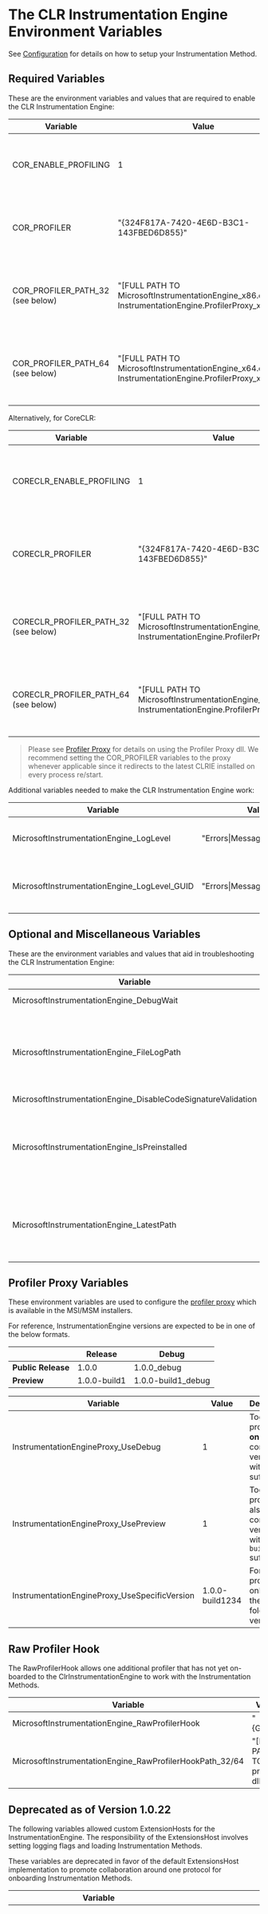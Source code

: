 # The CLR Instrumentation Engine Environment Variables

See [Configuration](configuration.md) for details on how to setup your Instrumentation Method.

## Required Variables

These are the environment variables and values that are required to enable the CLR Instrumentation Engine:

| Variable | Value | Description |
|-|-|-|
COR_ENABLE_PROFILING|1|The CLR will only connect to a profiler if this is set to 1 (true).|
COR_PROFILER|"{324F817A-7420-4E6D-B3C1-143FBED6D855}"|The CLR will search for the CLSID or ProgID specified.|
COR_PROFILER_PATH_32 (see below)|"[FULL PATH TO MicrosoftInstrumentationEngine_x86.dll or InstrumentationEngine.ProfilerProxy_x86.dll]"|Skips the registry lookup, uses the 32bit dll from the path.
COR_PROFILER_PATH_64 (see below)|"[FULL PATH TO MicrosoftInstrumentationEngine_x64.dll or InstrumentationEngine.ProfilerProxy_x64.dll]"|Skips the registry lookup, uses the 64bit dll from the path.

Alternatively, for CoreCLR:

| Variable | Value | Description |
|-|-|-|
CORECLR_ENABLE_PROFILING|1|The CoreCLR will only connect to a profiler if this is set to 1 (true).
CORECLR_PROFILER|"{324F817A-7420-4E6D-B3C1-143FBED6D855}"|The CoreCLR will search for the CLSID or ProgID specified.
CORECLR_PROFILER_PATH_32 (see below)|"[FULL PATH TO MicrosoftInstrumentationEngine_x86.dll or InstrumentationEngine.ProfilerProxy_x86.dll]"|Skips the registry lookup, uses the 32bit dll from the path.
CORECLR_PROFILER_PATH_64 (see below)|"[FULL PATH TO MicrosoftInstrumentationEngine_x64.dll or InstrumentationEngine.ProfilerProxy_x64.dll]"|Skips the registry lookup, uses the 64bit dll from the path.

> Please see [Profiler Proxy](profilerproxy.md) for details on using the Profiler Proxy dll. We recommend setting the COR_PROFILER variables to
the proxy whenever applicable since it redirects to the latest CLRIE installed on every process re/start.

Additional variables needed to make the CLR Instrumentation Engine work:

| Variable | Value | Description |
|-|-|-|
MicrosoftInstrumentationEngine_LogLevel|"Errors\|Messages\|Dumps\|All"|Filters logs. Currently only "Errors" is allowed for EventLogging to prevent verbose logging.
MicrosoftInstrumentationEngine_LogLevel_GUID|"Errors\|Messages\|Dumps\|All"|Filters logs for InstrumentationMethods. Currently only "Errors" is allowed to prevent verbose logging.


## Optional and Miscellaneous Variables

These are the environment variables and values that aid in troubleshooting the CLR Instrumentation Engine:

| Variable | Value | Description |
|-|-|-|
MicrosoftInstrumentationEngine_DebugWait|1|Suspends the process until the debugger is attached.
MicrosoftInstrumentationEngine_FileLogPath|"[FULL PATH TO LOGGING FILE]"|File to host the event logs. This requires LogLevel to be set. If multiple processes are profiled, then use a directory (`[path]\` or `[path]\.`) so that each process generates its own log file: `ProfilerLog_[processId].txt`
MicrosoftInstrumentationEngine_DisableCodeSignatureValidation|1|Disables signature validation
MicrosoftInstrumentationEngine_IsPreinstalled|1|The preinstalled site extension for CLRIE sets this to help users know that the applicationHost.xdt file for the preinstalled extension was applied. The Application Insights private site extension won't set this.
MicrosoftInstrumentationEngine_LatestPath|D:\Program Files (x86)\SiteExtensions\InstrumentationEngine\\[LATEST VERSION]|This environment variable is available in Azure App Service v91+ and allows private site extensions to reference the path to the latest preinstalled InstrumentationEngine.

## Profiler Proxy Variables

These environment variables are used to configure the [profiler proxy](./profilerproxy.md) which is available in the MSI/MSM installers.

For reference, InstrumentationEngine versions are expected to be in one of the below formats.

|| Release | Debug |
|-|-|-|
|**Public Release**|1.0.0|1.0.0_debug|
|**Preview**|1.0.0-build1|1.0.0-build1_debug|

| Variable | Value | Description |
|-|-|-|
InstrumentationEngineProxy_UseDebug|1|Toggles the proxy to **only** consider versions with `_debug` suffix. 
InstrumentationEngineProxy_UsePreview|1|Toggles the proxy to also consider versions with `-build###` suffix.
InstrumentationEngineProxy_UseSpecificVersion|1.0.0-build1234|Forces the proxy to only use the specific folder version.

## Raw Profiler Hook

The RawProfilerHook allows one additional profiler that has not yet on-boarded to the ClrInstrumentationEngine to work with the Instrumentation Methods.

| Variable | Value | Description |
|-|-|-|
MicrosoftInstrumentationEngine_RawProfilerHook|"{GUID}"|This would be the value set to CORECLR/COR_PROFILER.
MicrosoftInstrumentationEngine_RawProfilerHookPath_32/64|"[FULL PATH TO raw profiler dll]"|This would be the value set to CORECLR/COR_PROFILER_PATH_32/64.

## Deprecated as of Version 1.0.22
The following variables allowed custom ExtensionHosts for the InstrumentationEngine. The responsibility of the ExtensionsHost involves setting
logging flags and loading Instrumentation Methods.

These variables are deprecated in favor of the default ExtensionsHost implementation to promote collaboration around one protocol for
onboarding Instrumentation Methods.

| Variable | Value | Description |
|-|-|-|
MicrosoftInstrumentationEngine_Host|"{CA487940-57D2-10BF-11B2-A3AD5A13CBC0}"|CLSID or ProgID of the IProfileManagerHost implementation which registers for raw COR profiler callbacks and handles configuration information about instrumentation methods that is passed back.
MicrosoftInstrumentationEngine_HostPath_32|"[FULL PATH TO Microsoft.InstrumentationEngine.ExtensionsHost_x86.dll]"|The 32bit dll hosting the implementation.
MicrosoftInstrumentationEngine_HostPath_64|"[FULL PATH TO Microsoft.InstrumentationEngine.ExtensionsHost_x64.dll]"|The 64bit dll hosting the implementation.